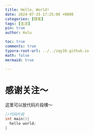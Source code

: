 ```yaml
---
title: Hello, World!
date: 2024-07-25 17:25:00 +0800
categories: [随笔]
tags: [生活]
pin: true
author: Hulu

toc: true
comments: true
typora-root-url: ../../zqy10.github.io
math: false
mermaid: true

---
```


# 感谢关注～ 


这里可以放代码片段噢～
```c++
//代码片段
int main(){
  hello world;
}
```

